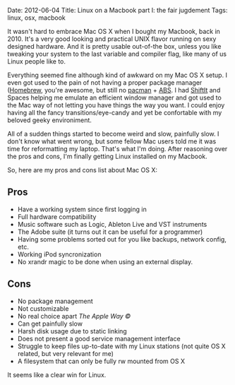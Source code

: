 Date: 2012-06-04
Title: Linux on a Macbook part I: the fair jugdement
Tags: linux, osx, macbook

It wasn't hard to embrace Mac OS X when I bought my Macbook, back in 2010.
It's a very good looking and practical UNIX flavor running on sexy designed hardware.
And it is pretty usable out-of-the box, unless you like tweaking your system to the last 
variable and compiler flag, like many of us Linux people like to.

Everything seemed fine although kind of awkward on my Mac OS X setup. I even got used to the
pain of not having a proper package manager ([Homebrew](https://github.com/mxcl/homebrew), 
you're awesome, but still no [pacman](https://wiki.archlinux.org/index.php/Pacman) + 
[ABS](https://wiki.archlinux.org/index.php/Arch_Build_System).
I had [ShiftIt](https://github.com/fikovnik/ShiftIt) and Spaces helping me emulate an efficient
window manager and got used to the Mac way of not letting you have things the way you want. 
I could enjoy having all the fancy transitions/eye-candy and yet be confortable with my beloved 
geeky environiment.

All of a sudden things started to become weird and slow, painfully slow. I don't know what went
wrong, but some fellow Mac users told me it was time for reformatting my laptop. That's what I'm
doing. After reasoning over the pros and cons, I'm finally getting Linux installed on my Macbook.

So, here are my pros and cons list about Mac OS X:

Pros
----
* Have a working system since first logging in
* Full hardware compatibility
* Music software such as Logic, Ableton Live and VST instruments
* The Adobe suite (it turns out it can be useful for a programmer)
* Having some problems sorted out for you like backups, network config, etc.
* Working iPod syncronization
* No xrandr magic to be done when using an external display.

Cons
----
* No package management
* Not customizable
* No real choice apart _The Apple Way ©_
* Can get painfully slow
* Harsh disk usage due to static linking
* Does not present a good service management interface
* Struggle to keep files up-to-date with my Linux stations  (not quite OS X related, but very relevant for me)
* A filesystem that can only be fully rw mounted from OS X

It seems like a clear win for Linux.
